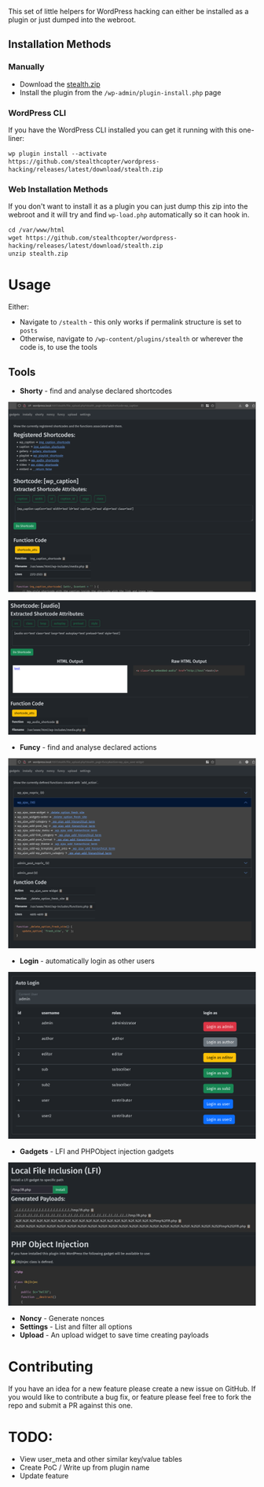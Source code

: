 This set of little helpers for WordPress hacking can either be installed as a plugin or just dumped into the webroot.

## Installation Methods

### Manually

- Download the [stealth.zip](https://github.com/stealthcopter/wordpress-hacking/releases/latest/download/stealth.zip)
- Install the plugin from the `/wp-admin/plugin-install.php` page

### WordPress CLI

If you have the WordPress CLI installed you can get it running with this one-liner:

```
wp plugin install --activate https://github.com/stealthcopter/wordpress-hacking/releases/latest/download/stealth.zip
```

### Web Installation Methods

If you don't want to install it as a plugin you can just dump this zip into the webroot and it will try and find `wp-load.php` automatically so it can hook in.

```
cd /var/www/html
wget https://github.com/stealthcopter/wordpress-hacking/releases/latest/download/stealth.zip
unzip stealth.zip
```

# Usage

Either:

- Navigate to `/stealth` - this only works if permalink structure is set to `posts`
- Otherwise, navigate to `/wp-content/plugins/stealth` or wherever the code is, to use the tools

## Tools

- **Shorty** - find and analyse declared shortcodes

![shorty1.png](screenshots/shorty1.png)

![shorty2.png](screenshots/shorty2.png)

- **Funcy** - find and analyse declared actions

![funcy1.png](screenshots/funcy1.png)

- **Login** - automatically login as other users

![login.png](screenshots/login.png)

- **Gadgets** - LFI and PHPObject injection gadgets

![gadgets.png](screenshots/gadgets.png)

- **Noncy** - Generate nonces
- **Settings** - List and filter all options
- **Upload** - An upload widget to save time creating payloads

# Contributing

If you have an idea for a new feature please create a new issue on GitHub. If you would like to contribute a bug fix, or feature please feel free to fork the repo and submit a PR against this one.

# TODO:
- View user_meta and other similar key/value tables
- Create PoC / Write up from plugin name
- Update feature
